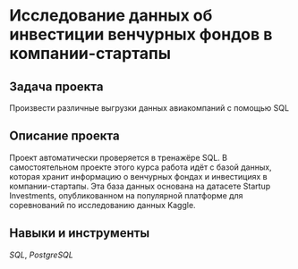
# Исследование данных об инвестиции венчурных фондов в компании-стартапы
## Задача проекта

Произвести различные выгрузки данных авиакомпаний с помощью SQL
 
 ## Описание проекта
 
Проект автоматически проверяется в тренажёре SQL. В самостоятельном проекте этого курса работа идёт с базой данных, которая хранит информацию о венчурных фондах и инвестициях в компании-стартапы. Эта база данных основана на датасете Startup Investments, опубликованном на популярной платформе для соревнований по исследованию данных Kaggle.

## Навыки и инструменты
*SQL*, *PostgreSQL*
